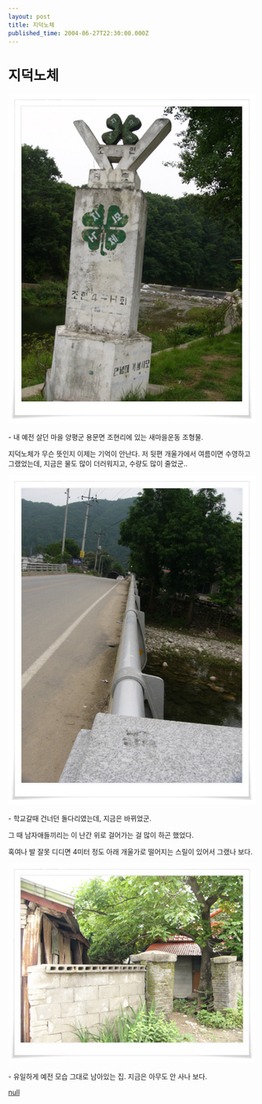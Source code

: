 ```yaml
---
layout: post
title: 지덕노체
published_time: 2004-06-27T22:30:00.000Z
---
```


# 지덕노체


![](../pds/200902/04/80/a0109780_49897921c08f1.jpg)

\- 내 예전 살던 마을 양평군 용문면 조현리에 있는 새마을운동 조형물.

지덕노체가 무슨 뜻인지 이제는 기억이 안난다. 저 뒷편 개울가에서 여름이면 수영하고 그랬었는데, 지금은 물도 많이 더러워지고, 수량도 많이 줄었군..

![](../pds/200902/04/80/a0109780_49897921d5f9f.jpg)

\- 학교갈때 건너던 돌다리였는데, 지금은 바뀌었군.

그 때 남자애들끼리는 이 난간 위로 걸어가는 걸 많이 하곤 했었다.

혹여나 발 잘못 디디면 4미터 정도 아래 개울가로 떨어지는 스릴이 있어서 그랬나 보다.

![](../pds/200902/04/80/a0109780_49897921ec08a.jpg)

\- 유일하게 예전 모습 그대로 남아있는 집. 지금은 아무도 안 사나 보다.

[null](../6166875.html#6166875_1)

